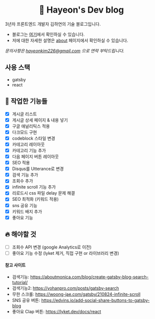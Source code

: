 <h1 align="center">
  🚀 Hayeon's Dev blog
</h1>

3년차 프론트엔드 개발자 김하연의 기술 블로그입니다.

- 블로그는 [여기](https://hayeondev.gtsb.io/)에서 확인하실 수 있습니다.
- 저에 대한 자세한 설명은 [about](https://hayeondev.gtsb.io/about) 페이지에서 확인하실 수 있습니다.

_문의사항은 hayeonkim226@gmail.com 으로 연락 부탁드립니다._

## 사용 스택

- gatsby
- react

## 🚀 작업한 기능들

- [x] 게시글 리스트
- [x] 게시글 상세 페이지 & 내용 넣기
- [x] 구글 애널리틱스 적용
- [x] 다크모드 구현
- [x] codeblock 스타일 변경
- [x] 카테고리 레이아웃
- [x] 카테고리 기능 추가
- [x] 다음 페이지 버튼 레이아웃
- [x] SEO 적용
- [x] Disqus를 Utterance로 변경
- [x] 검색 기능 추가
- [x] 조회수 추가
- [x] infinite scroll 기능 추가
- [x] 리로드시 css 파일 delay 문제 해결
- [x] SEO 최적화 (키워드 적용)
- [x] sns 공유 기능
- [x] 키워드 배지 추가
- [x] 좋아요 기능

## 🔥 해야할 것

- [ ] 조회수 API 변경 (google Analytics로 이전)
- [ ] 좋아요 기능 수정 (lyket 제거, 직접 구현 or 라이브러리 변경)

#### 참고 사이트

- 검색기능: https://aboutmonica.com/blog/create-gatsby-blog-search-tutorial/
- 검색기능2: https://yohanpro.com/posts/gatsby-search
- 무한 스크롤: https://woong-jae.com/gatsby/210824-infinite-scroll
- SNS 공유 버튼: https://edvins.io/add-social-share-buttons-to-gatsby-blog
- 좋아요 Clap 버튼: https://lyket.dev/docs/react
